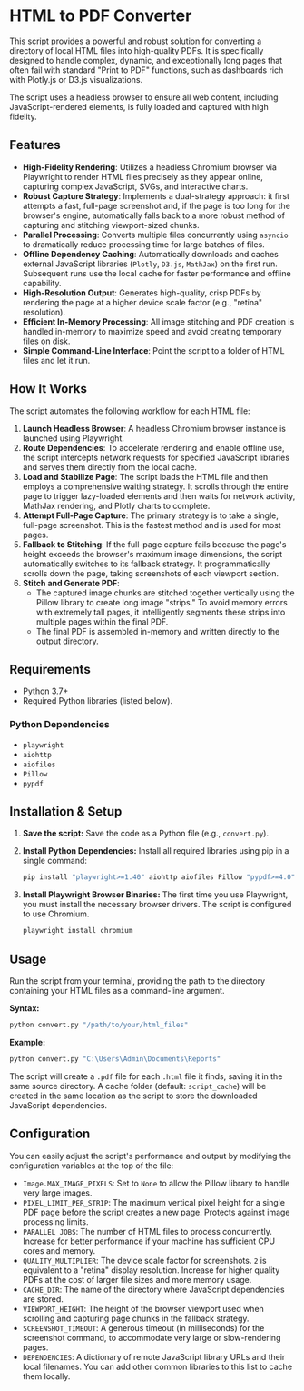 # HTML to PDF Converter

This script provides a powerful and robust solution for converting a directory of local HTML files into high-quality PDFs. It is specifically designed to handle complex, dynamic, and exceptionally long pages that often fail with standard "Print to PDF" functions, such as dashboards rich with Plotly.js or D3.js visualizations.

The script uses a headless browser to ensure all web content, including JavaScript-rendered elements, is fully loaded and captured with high fidelity.

## Features

-   **High-Fidelity Rendering**: Utilizes a headless Chromium browser via Playwright to render HTML files precisely as they appear online, capturing complex JavaScript, SVGs, and interactive charts.
-   **Robust Capture Strategy**: Implements a dual-strategy approach: it first attempts a fast, full-page screenshot and, if the page is too long for the browser's engine, automatically falls back to a more robust method of capturing and stitching viewport-sized chunks.
-   **Parallel Processing**: Converts multiple files concurrently using `asyncio` to dramatically reduce processing time for large batches of files.
-   **Offline Dependency Caching**: Automatically downloads and caches external JavaScript libraries (`Plotly`, `D3.js`, `MathJax`) on the first run. Subsequent runs use the local cache for faster performance and offline capability.
-   **High-Resolution Output**: Generates high-quality, crisp PDFs by rendering the page at a higher device scale factor (e.g., "retina" resolution).
-   **Efficient In-Memory Processing**: All image stitching and PDF creation is handled in-memory to maximize speed and avoid creating temporary files on disk.
-   **Simple Command-Line Interface**: Point the script to a folder of HTML files and let it run.

## How It Works

The script automates the following workflow for each HTML file:

1.  **Launch Headless Browser**: A headless Chromium browser instance is launched using Playwright.
2.  **Route Dependencies**: To accelerate rendering and enable offline use, the script intercepts network requests for specified JavaScript libraries and serves them directly from the local cache.
3.  **Load and Stabilize Page**: The script loads the HTML file and then employs a comprehensive waiting strategy. It scrolls through the entire page to trigger lazy-loaded elements and then waits for network activity, MathJax rendering, and Plotly charts to complete.
4.  **Attempt Full-Page Capture**: The primary strategy is to take a single, full-page screenshot. This is the fastest method and is used for most pages.
5.  **Fallback to Stitching**: If the full-page capture fails because the page's height exceeds the browser's maximum image dimensions, the script automatically switches to its fallback strategy. It programmatically scrolls down the page, taking screenshots of each viewport section.
6.  **Stitch and Generate PDF**:
    *   The captured image chunks are stitched together vertically using the Pillow library to create long image "strips." To avoid memory errors with extremely tall pages, it intelligently segments these strips into multiple pages within the final PDF.
    *   The final PDF is assembled in-memory and written directly to the output directory.

## Requirements

-   Python 3.7+
-   Required Python libraries (listed below).

### Python Dependencies
-   `playwright`
-   `aiohttp`
-   `aiofiles`
-   `Pillow`
-   `pypdf`

## Installation & Setup

1.  **Save the script:**
    Save the code as a Python file (e.g., `convert.py`).

2.  **Install Python Dependencies:**
    Install all required libraries using pip in a single command:
    ```bash
    pip install "playwright>=1.40" aiohttp aiofiles Pillow "pypdf>=4.0"
    ```

3.  **Install Playwright Browser Binaries:**
    The first time you use Playwright, you must install the necessary browser drivers. The script is configured to use Chromium.
    ```bash
    playwright install chromium
    ```

## Usage

Run the script from your terminal, providing the path to the directory containing your HTML files as a command-line argument.

**Syntax:**
```bash
python convert.py "/path/to/your/html_files"
```

**Example:**
```bash
python convert.py "C:\Users\Admin\Documents\Reports"
```

The script will create a `.pdf` file for each `.html` file it finds, saving it in the same source directory. A cache folder (default: `script_cache`) will be created in the same location as the script to store the downloaded JavaScript dependencies.

## Configuration

You can easily adjust the script's performance and output by modifying the configuration variables at the top of the file:

-   `Image.MAX_IMAGE_PIXELS`: Set to `None` to allow the Pillow library to handle very large images.
-   `PIXEL_LIMIT_PER_STRIP`: The maximum vertical pixel height for a single PDF page before the script creates a new page. Protects against image processing limits.
-   `PARALLEL_JOBS`: The number of HTML files to process concurrently. Increase for better performance if your machine has sufficient CPU cores and memory.
-   `QUALITY_MULTIPLIER`: The device scale factor for screenshots. `2` is equivalent to a "retina" display resolution. Increase for higher quality PDFs at the cost of larger file sizes and more memory usage.
-   `CACHE_DIR`: The name of the directory where JavaScript dependencies are stored.
-   `VIEWPORT_HEIGHT`: The height of the browser viewport used when scrolling and capturing page chunks in the fallback strategy.
-   `SCREENSHOT_TIMEOUT`: A generous timeout (in milliseconds) for the screenshot command, to accommodate very large or slow-rendering pages.
-   `DEPENDENCIES`: A dictionary of remote JavaScript library URLs and their local filenames. You can add other common libraries to this list to cache them locally.
